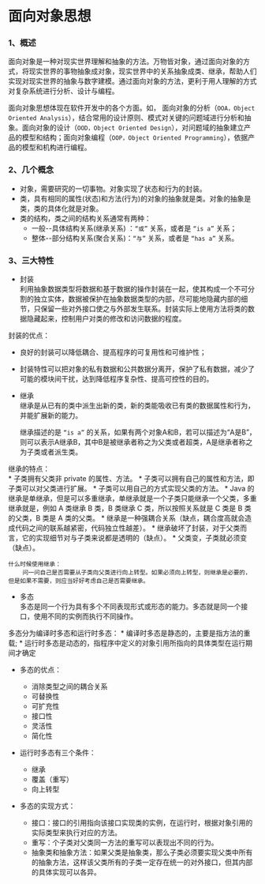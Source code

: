 面向对象思想
====================

### 1、概述
面向对象是一种对现实世界理解和抽象的方法。万物皆对象，通过面向对象的方式，将现实世界的事物抽象成对象，现实世界中的关系抽象成类、继承，帮助人们实现对现实世界的抽象与数字建模。通过面向对象的方法，更利于用人理解的方式对复杂系统进行分析、设计与编程。

面向对象思想体现在软件开发中的各个方面。如， 面向对象的分析（`OOA，Object Oriented Analysis`），结合常用的设计原则、模式对关键的问题域进行分析和抽象。面向对象的设计（`OOD，Object Oriented Design`），对问题域的抽象建立产品的模型和结构；面向对象编程（`OOP，Object Oriented Programming`），依据产品的模型和机构进行编程。


### 2、几个概念
* 对象，需要研究的一切事物。对象实现了状态和行为的封装。
* 类，具有相同的属性(状态)和方法(行为)的对象的抽象就是类。对象的抽象是类，类的具体化就是对象。
* 类的结构，类之间的结构关系通常有两种：  
  * 一般--具体结构关系(继承关系) ：`“或”` 关系，或者是 `“is a”` 关系；  
  * 整体--部分结构关系(聚合关系)：`“与”` 关系，或者是 `“has a”` 关系。

### 3、三大特性
* 封装  
利用抽象数据类型将数据和基于数据的操作封装在一起，使其构成一个不可分割的独立实体，数据被保护在抽象数据类型的内部，尽可能地隐藏内部的细节，只保留一些对外接口使之与外部发生联系。封装实际上使用方法将类的数据隐藏起来，控制用户对类的修改和访问数据的程度。  

 封装的优点：  
  * 良好的封装可以降低耦合、提高程序的可复用性和可维护性；
  * 封装特性可以把对象的私有数据和公共数据分离开，保护了私有数据，减少了可能的模块间干扰，达到降低程序复杂性、提高可控性的目的。


* 继承  
  继承是从已有的类中派生出新的类，新的类能吸收已有类的数据属性和行为，并能扩展新的能力。  

  继承描述的是 `“is a”` 的关系，如果有两个对象A和B，若可以描述为“A是B”，则可以表示A继承B，其中B是被继承者称之为父类或者超类，A是继承者称之为子类或者派生类。

 继承的特点：      
    * 子类拥有父类非 private 的属性、方法。
    * 子类可以拥有自己的属性和方法，即子类可以对父类进行扩展。
    * 子类可以用自己的方式实现父类的方法。
    * Java 的继承是单继承，但是可以多重继承，单继承就是一个子类只能继承一个父类，多重继承就是，例如 A 类继承 B 类，B 类继承 C 类，所以按照关系就是 C 类是 B 类的父类，B 类是 A 类的父类。
    * 继承是一种强耦合关系（缺点，耦合度高就会造成代码之间的联系越紧密，代码独立性越差）。
    * 继承破坏了封装，对于父类而言，它的实现细节对与子类来说都是透明的（缺点）。
    * 父类变，子类就必须变（缺点）。


    什么时候使用继承：
        问一问自己是否需要从子类向父类进行向上转型。如果必须向上转型，则继承是必要的，但是如果不需要，则应当好好考虑自己是否需要继承。

* 多态  
 多态是同一个行为具有多个不同表现形式或形态的能力。多态就是同一个接口，使用不同的实例而执行不同操作。

 多态分为编译时多态和运行时多态：
    * 编译时多态是静态的，主要是指方法的重载;
    * 运行时多态是动态的，指程序中定义的对象引用所指向的具体类型在运行期间才确定


 * 多态的优点：
    * 消除类型之间的耦合关系
    * 可替换性
    * 可扩充性
    * 接口性
    * 灵活性
    * 简化性

* 运行时多态有三个条件：
    * 继承  
    * 覆盖（重写）  
    * 向上转型

* 多态的实现方式：
    * 接口：接口的引用指向该接口实现类的实例，在运行时，根据对象引用的实际类型来执行对应的方法。
    * 重写：个子类对父类同一方法的重写可以表现出不同的行为。
    * 抽象类和抽象方法：如果父类是抽象类，那么子类必须要实现父类中所有的抽象方法，这样该父类所有的子类一定存在统一的对外接口，但其内部的具体实现可以各异。

